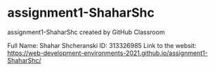 # assignment1-ShaharShc
assignment1-ShaharShc created by GitHub Classroom

Full Name: Shahar Shcheranski
ID: 313326985
Link to the websit: https://web-development-environments-2021.github.io/assignment1-ShaharShc/

